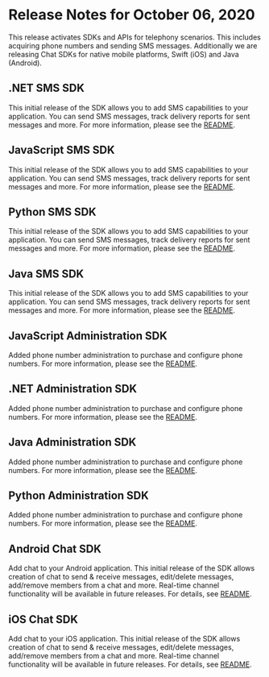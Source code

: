 # Release Notes for October 06, 2020

This release activates SDKs and APIs for telephony scenarios. This includes acquiring phone numbers and sending SMS messages. Additionally we are releasing Chat SDKs for native mobile platforms, Swift (iOS) and Java (Android).


## .NET SMS SDK

This initial release of the SDK allows you to add SMS capabilities to your application. You can send SMS messages, track delivery reports for sent messages and more. For more information, please see the [README](https://github.com/Azure/azure-sdk-for-net/blob/311c797e27d246f2622697da23c6565d04ae75fc/sdk/communication/Azure.Communication.Sms/README.md).

## JavaScript SMS SDK

This initial release of the SDK allows you to add SMS capabilities to your application. You can send SMS messages, track delivery reports for sent messages and more. For more information, please see the [README](https://github.com/Azure/azure-sdk-for-js/blob/b323328a0152848528b789f20bbada46357b5e33/sdk/communication/communication-sms/README.md).

## Python SMS SDK

This initial release of the SDK allows you to add SMS capabilities to your application. You can send SMS messages, track delivery reports for sent messages and more. For more information, please see the [README](https://github.com/Azure/azure-sdk-for-python/blob/ac9406eebcf1a992c7959840041a637c208809e5/sdk/communication/azure-communication-sms/README.md).

## Java SMS SDK

This initial release of the SDK allows you to add SMS capabilities to your application. You can send SMS messages, track delivery reports for sent messages and more. For more information, please see the [README](https://github.com/Azure/azure-sdk-for-java/blob/cd8bc73a328f1009145956b51fbcf465e235b6a5/sdk/communication/azure-communication-sms/README.md).

## JavaScript Administration SDK

Added phone number administration to purchase and configure phone numbers. For more information, please see the [README](https://github.com/Azure/azure-sdk-for-js/blob/b323328a0152848528b789f20bbada46357b5e33/sdk/communication/communication-administration/README.md).

## .NET Administration SDK

Added phone number administration to purchase and configure phone numbers. For more information, please see the [README](https://github.com/Azure/azure-sdk-for-net/blob/311c797e27d246f2622697da23c6565d04ae75fc/sdk/communication/Azure.Communication.Administration/README.md).

## Java Administration SDK

Added phone number administration to purchase and configure phone numbers. For more information, please see the [README](https://github.com/Azure/azure-sdk-for-java/blob/cd8bc73a328f1009145956b51fbcf465e235b6a5/sdk/communication/azure-communication-administration/README.md).

## Python Administration SDK

Added phone number administration to purchase and configure phone numbers. For more information, please see the [README](https://github.com/Azure/azure-sdk-for-python/blob/ac9406eebcf1a992c7959840041a637c208809e5/sdk/communication/azure-communication-administration/README.md).

## Android Chat SDK

Add chat to your Android application. This initial release of the SDK allows creation of chat to send & receive messages, edit/delete messages, add/remove members from a chat and more. Real-time channel functionality will be available in future releases. For details, see [README](https://github.com/Azure/azure-sdk-for-android/blob/master/sdk/communication/azure-communication-chat/README.md).    

## iOS Chat SDK
Add chat to your iOS application. This initial release of the SDK allows creation of chat to send & receive messages, edit/delete messages, add/remove members from a chat and more. Real-time channel functionality will be available in future releases. For details, see [README](https://github.com/Azure/azure-sdk-for-ios/blob/master/sdk/communication/AzureCommunicationChat/README.md).   
